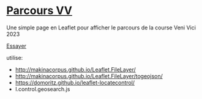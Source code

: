 ﻿# [Parcours VV](http://NapFa.github.io/Trail)
Une simple page en Leaflet pour afficher le parcours de la course Veni Vici 2023

[Essayer](http://NapFa.github.io/Trail)

utilise:
- http://makinacorpus.github.io/Leaflet.FileLayer/
- http://makinacorpus.github.io/Leaflet.FileLayer/togeojson/
- https://domoritz.github.io/leaflet-locatecontrol/
- l.control.geosearch.js
